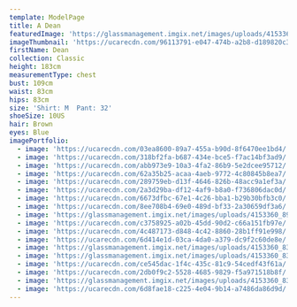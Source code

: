 ```yaml
---
template: ModelPage
title: A Dean
featuredImage: 'https://glassmanagement.imgix.net/images/uploads/4153360_8338467.jpg'
imageThumbnail: 'https://ucarecdn.com/96113791-e047-474b-a2b8-d189820c3213/'
firstName: Dean
collection: Classic
height: 183cm
measurementType: chest
bust: 109cm
waist: 83cm
hips: 83cm
size: 'Shirt: M  Pant: 32'
shoeSize: 10US
hair: Brown
eyes: Blue
imagePortfolio:
  - image: 'https://ucarecdn.com/03ea8600-89a7-455a-b90d-8f6470ee1bd4/'
  - image: 'https://ucarecdn.com/318bf2fa-b687-434e-bce5-f7ac14bf3ad9/'
  - image: 'https://ucarecdn.com/abb973e9-10a3-4fa2-86b9-5e2dcee95712/'
  - image: 'https://ucarecdn.com/62a35b25-acaa-4aeb-9772-4c80845b8ea7/'
  - image: 'https://ucarecdn.com/289759eb-d13f-4646-826b-48acc9a1ef3a/'
  - image: 'https://ucarecdn.com/2a3d29ba-df12-4af9-b8a0-f736806dac0d/'
  - image: 'https://ucarecdn.com/6673dfbc-67e1-4c26-bba1-b29b30bfb3c0/'
  - image: 'https://ucarecdn.com/8ee708b4-69e0-489d-bf33-2a30659df3a6/'
  - image: 'https://glassmanagement.imgix.net/images/uploads/4153360_8903541.jpg'
  - image: 'https://ucarecdn.com/c3758925-a02b-45dd-90d2-c66a151fb97e/'
  - image: 'https://ucarecdn.com/4c487173-d848-4c42-8860-28b1ff91e998/'
  - image: 'https://ucarecdn.com/6d414e1d-03ca-4da0-a379-dc9f2c60de8e/'
  - image: 'https://glassmanagement.imgix.net/images/uploads/4153360_8334672.jpg'
  - image: 'https://glassmanagement.imgix.net/images/uploads/4153360_8338444.jpg'
  - image: 'https://ucarecdn.com/ce545dac-1f4c-435c-81c9-54cedf43f61a/'
  - image: 'https://ucarecdn.com/2db0f9c2-5528-4685-9829-f5a971518b8f/'
  - image: 'https://glassmanagement.imgix.net/images/uploads/4153360_8338420.jpg'
  - image: 'https://ucarecdn.com/6d8fae18-c225-4e04-9b14-a7486da86d9d/'
---
```



